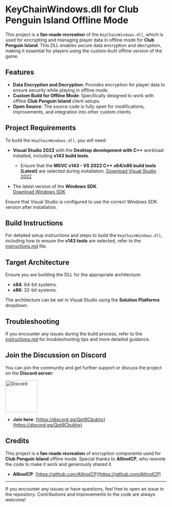# KeyChainWindows.dll for Club Penguin Island Offline Mode

This project is a **fan-made recreation** of the `KeyChainWindows.dll`, which is used for encrypting and managing player data in offline mode for **Club Penguin Island**. This DLL enables secure data encryption and decryption, making it essential for players using the custom-built offline version of the game.

## Features

- **Data Encryption and Decryption**: Provides encryption for player data to ensure security while playing in offline mode.
- **Custom Build for Offline Mode**: Specifically designed to work with offline **Club Penguin Island** client setups.
- **Open Source**: The source code is fully open for modifications, improvements, and integration into other custom clients.

## Project Requirements

To build the `KeyChainWindows.dll`, you will need:

- **Visual Studio 2022** with the **Desktop development with C++** workload installed, including **v143 build tools**.
  - Ensure that the **MSVC v143 - VS 2022 C++ x64/x86 build tools (Latest)** are selected during installation.
  [Download Visual Studio 2022](https://visualstudio.microsoft.com/downloads/)
  
- The latest version of the **Windows SDK**.  
  [Download Windows SDK](https://developer.microsoft.com/en-us/windows/downloads/windows-sdk/)

Ensure that Visual Studio is configured to use the correct Windows SDK version after installation.

## Build Instructions

For detailed setup instructions and steps to build the `KeyChainWindows.dll`, including how to ensure the **v143 tools** are selected, refer to the [instructions.md](https://github.com/CP-Island-Localhost-Server/KeyChainWindows/blob/main/instructions.md) file.

## Target Architecture

Ensure you are building the DLL for the appropriate architecture:

- **x64**: 64-bit systems.
- **x86**: 32-bit systems.

The architecture can be set in Visual Studio using the **Solution Platforms** dropdown.

## Troubleshooting

If you encounter any issues during the build process, refer to the [instructions.md](https://github.com/CP-Island-Localhost-Server/KeyChainWindows/blob/main/instructions.md) for troubleshooting tips and more detailed guidance.

## Join the Discussion on Discord

You can join the community and get further support or discuss the project on the **Discord server**:

<a href="https://discord.gg/Qpt9Cbukhx">
    <img src="https://logos-world.net/wp-content/uploads/2020/12/Discord-Logo.png" alt="Discord" width="100">
</a>

- **Join here**: [https://discord.gg/Qpt9Cbukhx](https://discord.gg/Qpt9Cbukhx)

## Credits

This project is a **fan-made recreation** of encryption components used for **Club Penguin Island** offline mode. Special thanks to **AllinolCP**, who rewrote the code to make it work and generously shared it.

- **AllinolCP**: [https://github.com/AllinolCP](https://github.com/AllinolCP)

---

If you encounter any issues or have questions, feel free to open an issue in the repository. Contributions and improvements to the code are always welcome!
